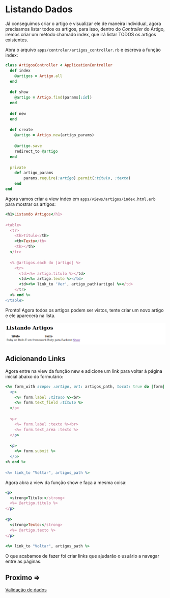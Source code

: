 # Listando Dados

Já conseguimos criar o artigo e visualizar ele de maneira individual, agora precisamos listar todos os artigos, para isso, dentro do *Controller* do Artigo, iremos criar um método chamado index, que irá listar TODOS os artigos existentes.

Abra o arquivo ``apps/controler/artigos_controller.rb`` e escreva a função index:

```ruby
class ArtigosController < ApplicationController
  def index
    @artigos = Artigo.all
  end

  def show
    @artigo = Artigo.find(params[:id])
  end

  def new
  end
 
  def create
    @artigo = Artigo.new(artigo_params)
 
    @artigo.save
    redirect_to @artigo
  end

  private
    def artigo_params
        params.require(:artigo).permit(:titulo, :texto)
    end
end
```

Agora vamos criar a view index em ``apps/views/artigos/index.html.erb`` para mostrar os artigos:

```ruby
<h1>Listando Artigos</h1>
 
<table>
  <tr>
    <th>Título</th>
    <th>Texto</th>
    <th></th>
  </tr>
 
  <% @artigos.each do |artigo| %>
    <tr>
      <td><%= artigo.titulo %></td>
      <td><%= artigo.texto %></td>
      <td><%= link_to 'Ver', artigo_path(artigo) %></td>
    </tr>
  <% end %>
</table>
```

Pronto! Agora todos os artigos podem ser vistos, tente criar um novo artigo e ele aparecerá na lista.

![Output 1](../4noobsAssets/6-listando-dados_1-output.png)


## Adicionando Links

Agora entre na view da função new e adicione um link para voltar á página inicial abaixo do formulário:

```ruby
<%= form_with scope: :artigo, url: artigos_path, local: true do |form| %>
  <p>
    <%= form.label :titulo %><br>
    <%= form.text_field :titulo %>
  </p>
 
  <p>
    <%= form.label :texto %><br>
    <%= form.text_area :texto %>
  </p>
 
  <p>
    <%= form.submit %>
  </p>
<% end %>

<%= link_to "Voltar", artigos_path %>
```

Agora abra a view da função show e faça a mesma coisa:

```ruby
<p>
  <strong>Título:</strong>
  <%= @artigo.titulo %>
</p>
 
<p>
  <strong>Texto:</strong>
  <%= @artigo.texto %>
</p>

<%= link_to "Voltar", artigos_path %>
```

O que acabamos de fazer foi criar links que ajudarão o usuário a navegar entre as páginas.

## Proximo =>

[Validação de dados](./7-validacao-dados.md)